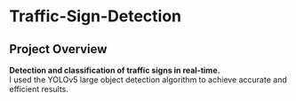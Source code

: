 # Traffic-Sign-Detection

## Project Overview

**Detection and classification of traffic signs in real-time.**  
I used the YOLOv5 large object detection algorithm to achieve accurate and efficient results.
